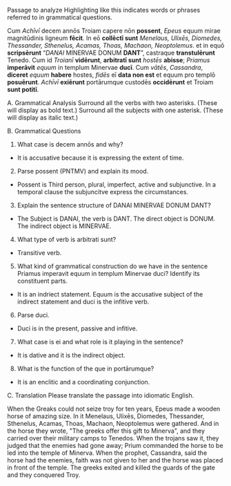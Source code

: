 Passage to analyze
Highlighting like this indicates words or phrases referred to in grammatical questions.

Cum *Achīvī* decem annōs Troiam capere nōn **possent**, *Epeus* equum mirae magnitūdinis ligneum **fēcit**.
In eō **collēctī sunt** *Menelaus, Ulixēs, Diomedes, Thessander, Sthenelus, Acamas, Thoas, Machaon, Neoptolemus*.
et in equō **scripsērunt** “*DANAI* MINERVAE DONUM **DANT**”, castraque **transtulērunt** Tenedo.
Cum id *Troianī* **vidērunt**, **arbitratī sunt** *hostēs* **abisse**; *Priamus* **imperāvit** *equum* in templum Minervae **ducī**.
Cum *vātēs*, *Cassandra*, **diceret** *equum* **habere** hostes, *fidēs* eī **data non est** et equum pro templō **posuērunt**.
*Achīvī* **exiērunt** portārumque custodēs **occidērunt** et Troiam **sunt potitī**.

A. Grammatical Analysis
Surround all the verbs with two asterisks. (These will display as bold text.) Surround all the subjects with one asterisk. (These will display as italic text.)

B. Grammatical Questions
1. What case is decem annōs and why? 
  - It is accusative because it is expressing the extent of time. 
2. Parse possent (PNTMV) and explain its mood. 
  - Possent is Third person, plural, imperfect, active and subjunctive. In a temporal clause the subjuncitve express the circumstances.
3. Explain the sentence structure of DANAI MINERVAE DONUM DANT?
  - The Subject is DANAI, the verb is DANT. The direct object is DONUM. The indirect object is MINERVAE.
4. What type of verb is arbitrati sunt? 
  - Transitive verb.
5. What kind of grammatical construction do we have in the sentence Priamus imperavit equum in templum Minervae duci? Identify its constituent parts.
  - It is an indriect statement. Equum is the accusative subject of the indirect statement and duci is the infitive verb.
6. Parse duci.
  - Duci is in the present, passive and infitive.
7. What case is ei and what role is it playing in the sentence?
  - It is dative and it is the indirect object.
8. What is the function of the que in portārumque?
  - It is an enclitic and a coordinating conjunction.

C. Translation
Please translate the passage into idiomatic English.

When the Greaks could not seize troy for ten years, Epeus made a wooden horse of amazing size.
In it Menelaus, Ulixēs, Diomedes, Thessander, Sthenelus, Acamas, Thoas, Machaon, Neoptolemus were gathered.
And in the horse they wrote, "The greeks offer this gift to Minerva", and they carried over their military camps to Tenedos.
When the trojans saw it, they judged that the enemies had gone away; Prium commanded the horse to be led into the temple of Minerva.
When the prophet, Cassandra, said the horse had the enemies, faith was not given to her and the horse was placed in front of the temple.
The greeks exited and killed the guards of the gate and they conquered Troy.


